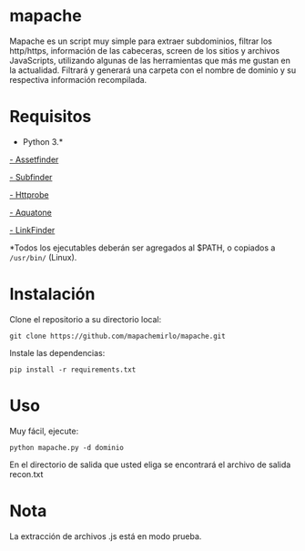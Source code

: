#  mapache

Mapache es un script muy simple para extraer subdominios, filtrar los http/https, información de las cabeceras, screen de los sitios y archivos JavaScripts, utilizando algunas de las herramientas que más me gustan en la actualidad.
Filtrará y generará una carpeta con el nombre de dominio y su respectiva información recompilada.

# Requisitos
- Python 3.*

<a href="https://github.com/tomnomnom/assetfinder">- Assetfinder</a>

<a href="https://github.com/projectdiscovery/subfinder">- Subfinder</a>

<a href="https://github.com/tomnomnom/httprobe">- Httprobe</a>

<a href="https://github.com/michenriksen/aquatone">- Aquatone</a>

<a href="https://github.com/GerbenJavado/LinkFinder">- LinkFinder</a>

*Todos los ejecutables deberán ser agregados al $PATH, o copiados a `/usr/bin/` (Linux).

# Instalación
Clone el repositorio a su directorio local:

`git clone https://github.com/mapachemirlo/mapache.git`

Instale las dependencias:

`pip install -r requirements.txt`

# Uso
Muy fácil, ejecute:

`python mapache.py -d dominio`

En el directorio de salida que usted eliga se encontrará el archivo de salida recon.txt

# Nota
La extracción de archivos .js está en modo prueba.


